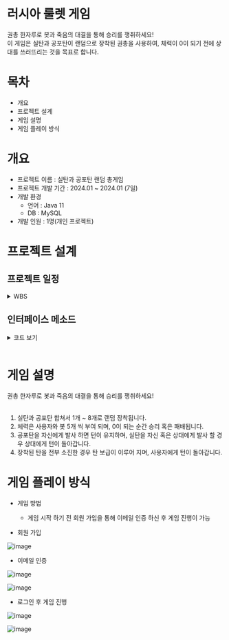 # 러시아 룰렛 게임
권총 한자루로 봇과 죽음의 대결을 통해 승리를 쟁취하세요! <br>
이 게임은 실탄과 공포탄이 랜덤으로 장착된 권총을 사용하여, 체력이 0이 되기 전에 상대를 쓰러뜨리는 것을 목표로 합니다.

# 목차
* 개요
* 프로젝트 설계
* 게임 설명
* 게임 플레이 방식


# 개요
* 프로젝트 이름 : 실탄과 공포탄 랜덤 총게임
* 프로젝트 개발 기간 : 2024.01 ~ 2024.01 (7일)
* 개발 환경
  * 언어 : Java 11
  * DB : MySQL
* 개발 인원 : 1명(개인 프로젝트)

# 프로젝트 설계

## 프로젝트 일정
<details>
    <summary>WBS</summary>

![image](https://github.com/koyuhjkl123/RussianRoulette/assets/94844952/a58e03f1-a049-412e-8025-d684262d21e4)

</details>

## 인터페이스 메소드
<details>
    <summary>코드 보기</summary>

```java
public interface UserAdmin {
	
//	유저 사용 메뉴바
	default public void UserMenubar() {};
//	비회원 로그인
	default public void UserNonMemberLogin(String key, String name) {};
//	비회원 로그인 Info
	default public void UserNonMemberInfo() {};
//  비회원 로그인 체크
	
//	유저 회원가입
	default public void UserRegister() {}; // 완료
//	유저 로그인
	default public void UserLogin() {};
//	유저 아이디 찾기
	default public void UserIdSelect() {};
//	유저 비밀번호 찾기
	default public void UserPwdSelect() {};
//	로그인 정보 변경 
	default public void UserUpdateLoginInfo() {};
//	유저 로그인 표시 구현
	default public void UserLoginInfo(String id, String pw) {};
//	유저 회원가입 시 중복 검사
	default public Boolean UserRegisterIs(String userid) {return false;};
//	유저 회원가입 시 이메일 중복 검사
	default public Boolean UserRegisteremail(String email) {return false;};
//	유저 남자, 여자 확인
	default public Boolean UserGenders(String gender) {return false;};
//	랜덤 10자리 숫자를 생성
	default public String generateRandomKey() {return "";};
//	연락처 하이픈(-) 양식에 맞게 설정
	default public String formatPhoneNumber(String phoneNumber) {return "";};
//	생년월일 양식 맞게 설정
	default public String formatBirth(String birth) {return "";};
//	유저가 게임을 시작하는 메서드
	default public void UserBollet(String user_id) {};
//	유저가 사용하는 턴
	default public void UserBollets(String user_name) {};
	
//	관리자 

//	이메일
	default public void AdminEmail(String email) {};
//	관리자 메일로 사용자에게 인증메일 발송
	default public void SendEmail(String user_email, String email_title, String email_body, String admin_email,
			String admin_email_pwd, String email_server_host, String email_server_port) {};
	// 사용자에게 이메일 발송 시 인증코드 6자리 생성하는 메서드 
	default public String GenerateVerificationCode() {return "";};
//	유저가 로그인 후 로그인 상태를 true 변환
	default public void UserApprovalStatus() {};
	
//  관리자 러시안 룰렛
	default public void AdminRussianRoulett(String user_name) {};
//	총알(실탄, 공포탄) 생성
	default public void AdminBullets(Map<String, Integer> buttles) {};
//	총알 실탄, 공포탄 반환
	default public String AdminBulletType() {return "";};
//	실탄, 공포탄 반환되는 문자열에 따라 발포 메서드
	default public void AdminUseBullet(String bullet) {};
//  봇이 턴 제어
	default public void AdminBotTurn(String user_name) {};
//	봇이 공격하는 제어 메서드
	default public void AdminBotAttack(String user, String bot) {};
//	사용자 및 봇 승패
	default public int AdminWinLoss(int user_health,int bot_health) {return 0;};
	
	
}

```

</details>
<br>

# 게임 설명
권총 한자루로 봇과 죽음의 대결을 통해 승리를 쟁취하세요! <br>
<br>

1. 실탄과 공포탄 합쳐서 1개 ~ 8개로 랜덤 장착됩니다. <br>
2. 체력은 사용자와 봇 5개 씩 부여 되며, 0이 되는 순간 승리 혹은 패배됩니다. <br>
3. 공포탄을 자신에게 발사 하면 턴이 유지하며, 실탄을 자신 혹은 상대에게 발사 할 경우 상대에게 턴이 돌아갑니다. <br>
4. 장착된 탄을 전부 소진한 경우 탄 보급이 이루어 지며, 사용자에게 턴이 돌아갑니다. <br>

# 게임 플레이 방식
* 게임 방법
  * 게임 시작 하기 전 회원 가입을 통해 이메일 인증 하신 후 게임 진행이 가능

* 회원 가입

![image](https://github.com/koyuhjkl123/RussianRoulette/assets/94844952/f9c5e944-d3f2-48b7-b2d1-c7e68af4d7c2)

* 이메일 인증

![image](https://github.com/koyuhjkl123/RussianRoulette/assets/94844952/5f0cbb92-bc59-462f-a879-1e50c38d420e)
<br>

![image](https://github.com/koyuhjkl123/RussianRoulette/assets/94844952/8a8ad9da-fe6e-43c7-8e38-d5e43e6c3a88)
<br>

* 로그인 후 게임 진행

![image](https://github.com/koyuhjkl123/RussianRoulette/assets/94844952/b26fb648-e4f7-4451-b457-56fc50b59208)
<br>

![image](https://github.com/koyuhjkl123/RussianRoulette/assets/94844952/cffe3f41-d3b9-4082-86e5-1bc99b4f3c13)


